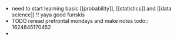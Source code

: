 - need to start learning basic [[probability]], [[statistics]] and [[data science]] !! yaya good funskis
- TODO reread prefrontal mondays and make notes
  todo:: 1624845170452
-